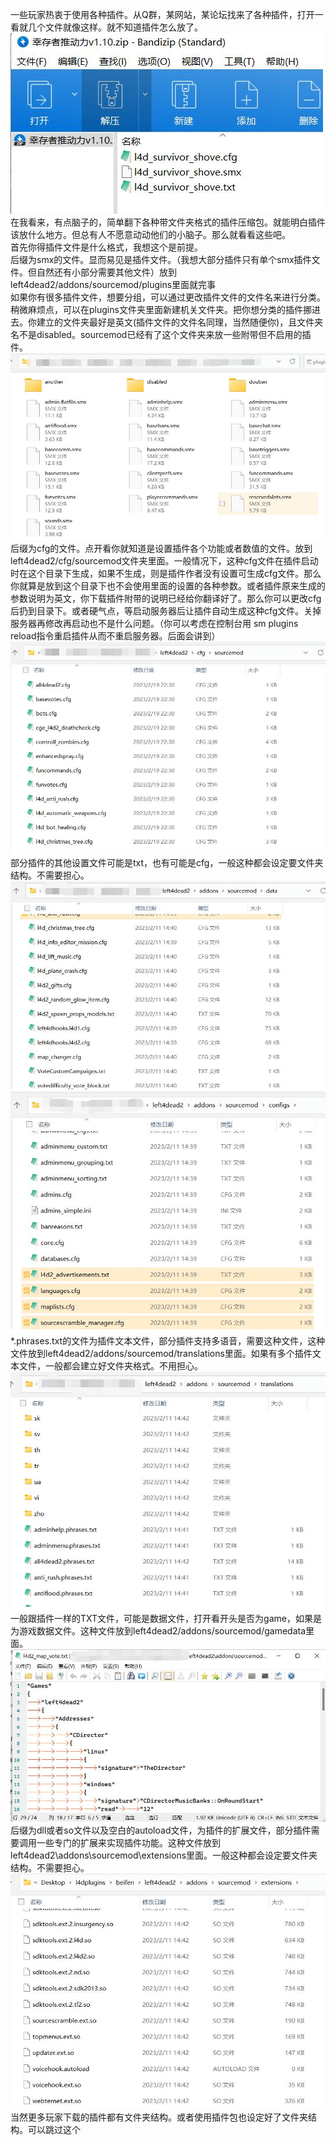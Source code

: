 一些玩家热衷于使用各种插件。从Q群，某网站，某论坛找来了各种插件，打开一看就几个文件就像这样。就不知道插件怎么放了。  
![imgae](https://github.com/apples1949/L4D2PluginsEducation/blob/main/img/5.jpg)  
在我看来，有点脑子的，简单翻下各种带文件夹格式的插件压缩包。就能明白插件该放什么地方。但总有人不愿意动动他们的小脑子。那么就看看这些吧。  
首先你得插件文件是什么格式，我想这个是前提。  
后缀为smx的文件。显而易见是插件文件。（我想大部分插件只有单个smx插件文件。但自然还有小部分需要其他文件）放到left4dead2/addons/sourcemod/plugins里面就完事  
如果你有很多插件文件，想要分组，可以通过更改插件文件的文件名来进行分类。稍微麻烦点，可以在plugins文件夹里面新建机关文件夹。把你想分类的插件挪进去。你建立的文件夹最好是英文(插件文件的文件名同理，当然随便你)，且文件夹名不是disabled。sourcemod已经有了这个文件夹来放一些附带但不启用的插件。  
![imgae](https://github.com/apples1949/L4D2PluginsEducation/blob/main/img/6.jpg)  
后缀为cfg的文件。点开看你就知道是设置插件各个功能或者数值的文件。放到left4dead2/cfg/sourcemod文件夹里面。一般情况下，这种cfg文件在插件启动时在这个目录下生成，如果不生成，则是插件作者没有设置可生成cfg文件。那么你就算是放到这个目录下也不会使用里面的设置的各种参数。或者插件原来生成的参数说明为英文，你下载插件附带的说明已经给你翻译好了。那么你可以更改cfg后扔到目录下。或者硬气点，等启动服务器后让插件自动生成这种cfg文件。关掉服务器再修改再启动也不是什么问题。（你可以考虑在控制台用 sm plugins reload指令重启插件从而不重启服务器。后面会讲到）  
![imgae](https://github.com/apples1949/L4D2PluginsEducation/blob/main/img/7.jpg)  
部分插件的其他设置文件可能是txt，也有可能是cfg，一般这种都会设定要文件夹结构。不需要担心。
![imgae](https://github.com/apples1949/L4D2PluginsEducation/blob/main/img/10.jpg)  
![imgae](https://github.com/apples1949/L4D2PluginsEducation/blob/main/img/12.jpg)  
*.phrases.txt的文件为插件文本文件，部分插件支持多语音，需要这种文件，这种文件放到left4dead2/addons/sourcemod/translations里面。如果有多个插件文本文件，一般都会建立好文件夹格式。不用担心。  
![imgae](https://github.com/apples1949/L4D2PluginsEducation/blob/main/img/8.jpg)  
一般跟插件一样的TXT文件，可能是数据文件，打开看开头是否为game，如果是为游戏数据文件。这种文件放到left4dead2/addons/sourcemod/gamedata里面。
![imgae](https://github.com/apples1949/L4D2PluginsEducation/blob/main/img/9.jpg)  
后缀为dll或者so文件以及空白的autoload文件，为插件的扩展文件，部分插件需要调用一些专门的扩展来实现插件功能。这种文件放到left4dead2\addons\sourcemod\extensions里面。一般这种都会设定要文件夹结构。不需要担心。  
![imgae](https://github.com/apples1949/L4D2PluginsEducation/blob/main/img/11.jpg)  
当然更多玩家下载的插件都有文件夹结构。或者使用插件包也设定好了文件夹结构。可以跳过这个  